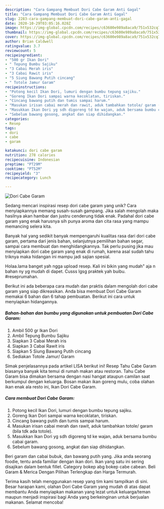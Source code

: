 ```yaml
---
description: "Cara Gampang Membuat Dori Cabe Garam Anti Gagal"
title: "Cara Gampang Membuat Dori Cabe Garam Anti Gagal"
slug: 2283-cara-gampang-membuat-dori-cabe-garam-anti-gagal
date: 2020-10-29T03:05:16.028Z
image: https://img-global.cpcdn.com/recipes/c63600e989a8aca9/751x532cq70/dori-cabe-garam-foto-resep-utama.jpg
thumbnail: https://img-global.cpcdn.com/recipes/c63600e989a8aca9/751x532cq70/dori-cabe-garam-foto-resep-utama.jpg
cover: https://img-global.cpcdn.com/recipes/c63600e989a8aca9/751x532cq70/dori-cabe-garam-foto-resep-utama.jpg
author: Brian Caldwell
ratingvalue: 3.7
reviewcount: 5
recipeingredient:
- "500 gr Ikan Dori"
- " Tepung Bumbu Sajiku"
- "3 Cabai Merah iris"
- "3 Cabai Rawit iris"
- "5 Siung Bawang Putih cincang"
- " Totole Jamur Garam"
recipeinstructions:
- "Potong kecil Ikan Dori, lumuri dengan bumbu tepung sajiku."
- "Goreng Ikan Dori sampai warna kecoklatan, tiriskan."
- "Cincang bawang putih dan tumis sampai harum."
- "Masukan irisan cabai merah dan rawit, aduk tambahkan totole/ garam (bila tdk ada totole)."
- "Masukkan Ikan Dori yg sdh digoreng td ke wajan, aduk bersama bumbu cabai garam."
- "Sebelum bawang gosong, angkat dan siap dihidangkan."
categories:
- Resep
tags:
- dori
- cabe
- garam

katakunci: dori cabe garam 
nutrition: 278 calories
recipecuisine: Indonesian
preptime: "PT29M"
cooktime: "PT52M"
recipeyield: "3"
recipecategory: Lunch

---
```



![Dori Cabe Garam](https://img-global.cpcdn.com/recipes/c63600e989a8aca9/751x532cq70/dori-cabe-garam-foto-resep-utama.jpg)

Sedang mencari inspirasi resep dori cabe garam yang unik? Cara menyiapkannya memang susah-susah gampang. Jika salah mengolah maka hasilnya akan hambar dan justru cenderung tidak enak. Padahal dori cabe garam yang enak harusnya sih punya aroma dan cita rasa yang mampu memancing selera kita.

Banyak hal yang sedikit banyak mempengaruhi kualitas rasa dari dori cabe garam, pertama dari jenis bahan, selanjutnya pemilihan bahan segar, sampai cara membuat dan menghidangkannya. Tak perlu pusing jika mau menyiapkan dori cabe garam yang enak di rumah, karena asal sudah tahu triknya maka hidangan ini mampu jadi sajian spesial.

Holaa.lama banget yah ngga upload resep. Kali ini bikin yang mudah&#34; aja n bahan ny yg mudah di dapet. Cusss lgsg praktek yah buibu. #reseprumahan.


Berikut ini ada beberapa cara mudah dan praktis dalam mengolah dori cabe garam yang siap dikreasikan. Anda bisa membuat Dori Cabe Garam memakai 6 bahan dan 6 tahap pembuatan. Berikut ini cara untuk menyiapkan hidangannya.

<!--inarticleads1-->

##### Bahan-bahan dan bumbu yang digunakan untuk pembuatan Dori Cabe Garam:

1. Ambil 500 gr Ikan Dori
1. Ambil  Tepung Bumbu Sajiku
1. Siapkan 3 Cabai Merah iris
1. Siapkan 3 Cabai Rawit iris
1. Siapkan 5 Siung Bawang Putih cincang
1. Sediakan  Totole Jamur/ Garam


Simak penjelasannya pada artikel LISA berikut ini! Resep Tahu Cabe Garam biasanya banyak kita temui di rumah makan atau restoran. Tahu Cabe Garam bisa dimakan bersama dengan nasi hangat ataupun camilan saat berkumpul dengan keluarga. Bosan makan ikan goreng mulu, coba olahan ikan enak ala resto ini, Ikan Dori Cabe Garam. 

<!--inarticleads2-->

##### Cara membuat Dori Cabe Garam:

1. Potong kecil Ikan Dori, lumuri dengan bumbu tepung sajiku.
1. Goreng Ikan Dori sampai warna kecoklatan, tiriskan.
1. Cincang bawang putih dan tumis sampai harum.
1. Masukan irisan cabai merah dan rawit, aduk tambahkan totole/ garam (bila tdk ada totole).
1. Masukkan Ikan Dori yg sdh digoreng td ke wajan, aduk bersama bumbu cabai garam.
1. Sebelum bawang gosong, angkat dan siap dihidangkan.


Beri garam dan cabai bubuk, dan bawang putih yang. Jika anda seorang foodie, tentu anda familiar dengan ikan dori. Ikan yang satu ini sering disajikan dalam bentuk fillet. Category bokep abg bokep cabe cabean. Beli Garam &amp; Merica Dengan Pilihan Terlengkap dan Harga Termurah. 

Terima kasih telah menggunakan resep yang tim kami tampilkan di sini. Besar harapan kami, olahan Dori Cabe Garam yang mudah di atas dapat membantu Anda menyiapkan makanan yang lezat untuk keluarga/teman maupun menjadi inspirasi bagi Anda yang berkeinginan untuk berjualan makanan. Selamat mencoba!
